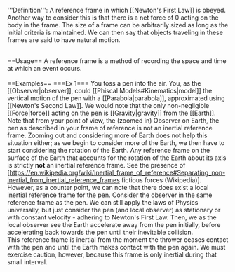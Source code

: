 '''Definition''': A reference frame in which [[Newton's First Law]] is obeyed. Another way to consider this is that there is a net force of 0 acting on the body in the frame. The size of a frame can be arbitrarily sized as long as the initial criteria is maintained. We can then say that objects traveling in these frames are said to have natural motion.
<br /><br />

==Usage==
A reference frame is a method of recording the space and time at which an event occurs.
<br /><br />
==Examples==
===Ex 1===
You toss a pen into the air. You, as the [[Observer|observer]], could [[Phiscal Models#Kinematics|model]] the vertical motion of the pen with a [[Parabola|parabola]], approximated using [[Newton's Second Law]]. We would note that the only non-negligible [[Force|force]] acting on the pen is [[Gravity|gravity]] from the [[Earth]].
<br />
Note that from your point of view, the (zoomed in) Observer on Earth, the pen as described in your frame of reference is not an inertial reference frame. Zooming out and considering more of Earth does not help this situation either; as we begin to consider more of the Earth, we then have to start considering the rotation of the Earth. Any reference frame on the surface of the Earth that accounts for the rotation of the Earth about its axis is strictly <strong>not</strong> an inertial reference frame. See the presence of [https://en.wikipedia.org/wiki/Inertial_frame_of_reference#Separating_non-inertial_from_inertial_reference_frames fictious forces (Wikipedia)].
<br />
However, as a counter point, we can note that there does exist a local inertial reference frame for the pen. Consider the observer in the same reference frame as the pen. We can still apply the laws of Physics universally, but just consider the pen (and local observer) as stationary or with constant velocity - adhering to Newton's First Law. Then, we as the local observer see the Earth accelerate away from the pen initially, before accelerating back towards the pen until their inevitable collision.
<br />
This reference frame is inertial from the moment the thrower ceases contact with the pen and until the Earth makes contact with the pen again. We must exercise caution, however, because this frame is only inertial during that small interval.
